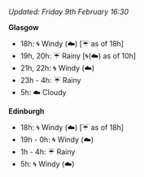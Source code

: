 *Updated: Friday 9th February 16:30*

**Glasgow**

* 18h: :cyclone: Windy (:cloud:) [:umbrella: as of 18h]
* 19h, 20h: :umbrella: Rainy [:cyclone:(:cloud:) as of 10h]
* 21h, 22h: :cyclone: Windy (:cloud:)
* 23h - 4h: :umbrella: Rainy
* 5h: :cloud: Cloudy

**Edinburgh**

* 18h: :cyclone: Windy (:cloud:) [:umbrella: as of 18h]
* 19h - 0h: :cyclone: Windy (:cloud:)
* 1h - 4h: :umbrella: Rainy
* 5h: :cyclone: Windy (:cloud:)
